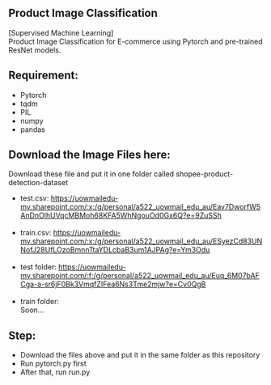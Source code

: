 ## Product Image Classification
[Supervised Machine Learning]<br/>
Product Image Classification for E-commerce using Pytorch and pre-trained ResNet models. 

## Requirement:
- Pytorch
- tqdm
- PIL
- numpy
- pandas

## Download the Image Files here:
Download these file and put it in one folder called shopee-product-detection-dataset<br>
- test.csv:
  https://uowmailedu-my.sharepoint.com/:x:/g/personal/a522_uowmail_edu_au/Eav7DworfW5AnDnOlhUVqcMBMoh68KFA5WhNgouOd0Gx6Q?e=9ZuSSh <br/><br/>  
- train.csv:
  https://uowmailedu-my.sharepoint.com/:x:/g/personal/a522_uowmail_edu_au/ESyezCd83UNNofJ28UfLOzoBmnnTtaYDLcbaB3um1AJPAg?e=Ym3Odu <br/><br/> 
- test folder:
  https://uowmailedu-my.sharepoint.com/:f:/g/personal/a522_uowmail_edu_au/Euq_6M07bAFCga-a-sr6jF0Bk3VmqfZIFea6Ns3Tme2mjw?e=Cv0QgB <br/><br/>  
- train folder:<br/>
  Soon...
  
## Step:
- Download the files above and put it in the same folder as this repository
- Run pytorch.py first
- After that, run run.py
